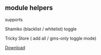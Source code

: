 ## module helpers

supports

  Shamiko (blacklist / whitelist) toggle
  
  Tricky Store ( add all / gms-only toggle mode)
  
[Download](https://raw.githubusercontent.com/backslashxx/module_helpers/refs/heads/master/helper_dropper.zip)
